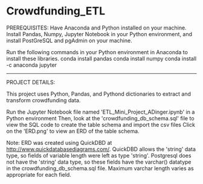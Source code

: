 # Crowdfunding_ETL

PREREQUISITES:
Have Anaconda and Python installed on your machine.
Install Pandas, Numpy, Jupyter Notebook in your Python environment, and install PostGreSQL and pgAdmin on your machine.

Run the following commands in your Python environment in Anaconda to install these libraries.
conda install pandas
conda install numpy
conda install -c anaconda jupyter

_______________________________________________________________________________

PROJECT DETAILS:

This project uses Python, Pandas, and Pythond dictionaries to extract and transform crowdfunding data.

Run the Jupyter Notebook file named 'ETL_Mini_Project_ADinger.ipynb' in a Python environment
Then, look at the 'crowdfunding_db_schema.sql' file to view the SQL code to create the table schema and import the csv files 
Click on the 'ERD.png' to view an ERD of the table schema.

Note:
ERD was created using QuickDBD at http://www.quickdatabasediagrams.com/. QuickDBD allows the 'string' data type, so fields of variable length were left as type 'string'. Postgresql does not have the 'string' data type, so these fields have the varchar() datatype in the crowdfunding_db_schema.sql file. Maximum varchar length varies as appropriate for each field.